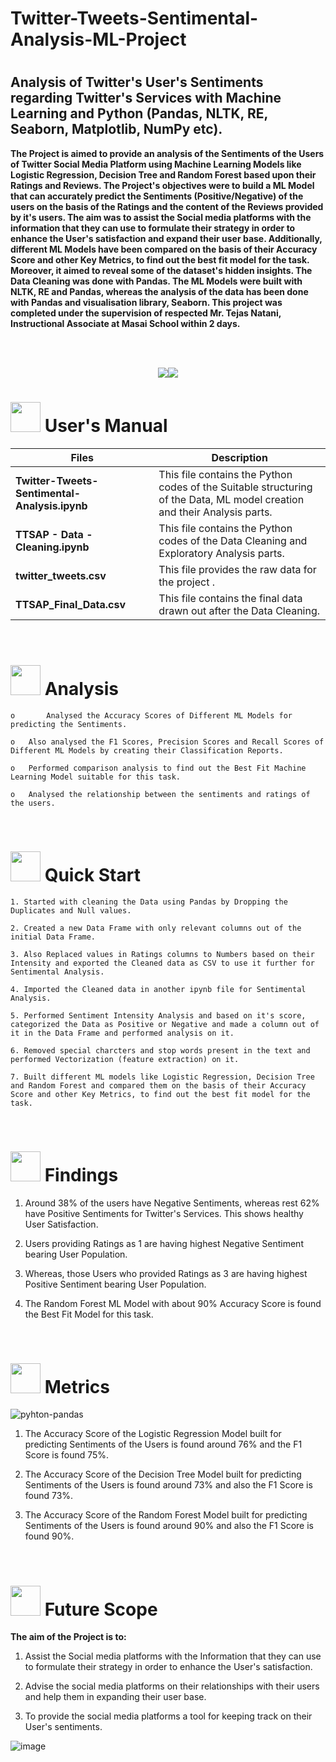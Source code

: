 # Twitter-Tweets-Sentimental-Analysis-ML-Project

#
##  <h>  **Analysis of Twitter's User's Sentiments regarding Twitter's Services with Machine Learning and Python (Pandas, NLTK, RE, Seaborn, Matplotlib, NumPy etc).**

**The Project is aimed to provide an analysis of the Sentiments of the Users of Twitter Social Media Platform using Machine Learning Models like Logistic Regression, Decision Tree and Random Forest based upon their Ratings and Reviews. The Project's objectives were to build a ML Model that can accurately predict the Sentiments (Positive/Negative) of the users on the basis of the Ratings and the content of the Reviews provided by it's users. The aim was to assist the Social media platforms with the information that they can use to formulate their strategy in order to enhance the User's satisfaction and expand their user base. Additionally, different ML Models have been compared on the basis of their Accuracy Score and other Key Metrics, to find out the best fit model for the task. Moreover, it aimed to reveal some of the dataset's hidden insights. The Data Cleaning was done with Pandas. The ML Models were built with NLTK, RE and Pandas, whereas the analysis of the data has been done with Pandas and visualisation library, Seaborn. This project was completed under the supervision of respected Mr. Tejas Natani, Instructional Associate at Masai School within 2 days.**




<br>
<br>
<p align="center"><a><img src="https://forthebadge.com/images/badges/built-with-love.svg"><img src="https://forthebadge.com/images/badges/made-with-python.svg"></a></p>

#  <img src="https://user-images.githubusercontent.com/106439762/181935629-b3c47bd3-77fb-4431-a11c-ff8ba0942b63.gif" width="48" height="48"> **User's Manual**

| Files| Description |
| ------------- | ------------- |
| **Twitter-Tweets-Sentimental-Analysis.ipynb** | This file contains the Python codes of the Suitable structuring of the Data, ML model creation and their Analysis parts. |
| **TTSAP - Data - Cleaning.ipynb** | This file contains the Python codes of the Data Cleaning and Exploratory Analysis parts. |
| **twitter_tweets.csv**  | This file provides the raw data for the project .  |
| **TTSAP_Final_Data.csv**  | This file contains the final data drawn out after the Data Cleaning.  |
<br>


#  <img src=https://user-images.githubusercontent.com/106439762/178428775-03d67679-9aa4-4b08-91e9-6eb6ed8faf66.gif  width="48" height="48"> Analysis
   
    
    o       Analysed the Accuracy Scores of Different ML Models for predicting the Sentiments.
    
    o	Also analysed the F1 Scores, Precision Scores and Recall Scores of Different ML Models by creating their Classification Reports.
     
    o	Performed comparison analysis to find out the Best Fit Machine Learning Model suitable for this task.
  
    o	Analysed the relationship between the sentiments and ratings of the users.

<br>

# <img src="https://user-images.githubusercontent.com/106439762/181937125-2a4b22a3-f8a9-4226-bbd3-df972f9dbbc4.gif" width="48" height="48" > Quick Start

    1. Started with cleaning the Data using Pandas by Dropping the Duplicates and Null values.
    
    2. Created a new Data Frame with only relevant columns out of the initial Data Frame.
 
    3. Also Replaced values in Ratings columns to Numbers based on their Intensity and exported the Cleaned data as CSV to use it further for Sentimental Analysis.
    
    4. Imported the Cleaned data in another ipynb file for Sentimental Analysis. 
    
    5. Performed Sentiment Intensity Analysis and based on it's score, categorized the Data as Positive or Negative and made a column out of it in the Data Frame and performed analysis on it.
    
    6. Removed special charcters and stop words present in the text and performed Vectorization (feature extraction) on it.
   
    7. Built different ML models like Logistic Regression, Decision Tree and Random Forest and compared them on the basis of their Accuracy Score and other Key Metrics, to find out the best fit model for the task.
   
<br>

# <img src="https://user-images.githubusercontent.com/108053296/185756908-fbb62168-d923-48f2-992f-b8e2fde848fe.gif" width="48" height="48" > Findings
   
   1. Around 38% of the users have Negative Sentiments, whereas rest 62% have Positive Sentiments for Twitter's Services. This shows healthy User Satisfaction.
   
   2. Users providing Ratings as 1 are having highest Negative Sentiment bearing User Population.
   
   3. Whereas, those Users who provided Ratings as 3 are having highest Positive Sentiment bearing User Population.
   
   4. The Random Forest ML Model with about 90% Accuracy Score is found the Best Fit Model for this task.
   
   <br>
   
   #  <img src=https://user-images.githubusercontent.com/106439762/178803205-47a08ce7-2187-4f96-b301-a2b68690619a.gif width="48" height="48" > Metrics
![pyhton-pandas](https://user-images.githubusercontent.com/106439762/177094844-d74edfa1-823d-4f17-8d94-3600e058cf1e.svg)
   
   1. The Accuracy Score of the Logistic Regression Model built for predicting Sentiments of the Users is found around 76% and the F1 Score is found 75%.
   
   2. The Accuracy Score of the Decision Tree Model built for predicting Sentiments of the Users is found around 73% and also the F1 Score is found 73%.
   
   3. The Accuracy Score of the Random Forest Model built for predicting Sentiments of the Users is found around 90% and also the F1 Score is found 90%.
   
   <br>
   
   
   #  <img src=https://user-images.githubusercontent.com/106439762/178803205-47a08ce7-2187-4f96-b301-a2b68690619a.gif width="48" height="48" > Future Scope
   
   <B> The aim of the Project is to: </B>
   
   1. Assist the Social media platforms with the Information that they can use to formulate their strategy in order to enhance the User's satisfaction.
   
   2. Advise the social media platforms on their relationships with their users and help them in expanding their user base.
   
   3. To provide the social media platforms a tool for keeping track on their User's sentiments.
   
   
   
    

![image](https://user-images.githubusercontent.com/108053296/189940016-b2f9ffd2-ff3c-46a7-90a0-ac2929953469.png)
